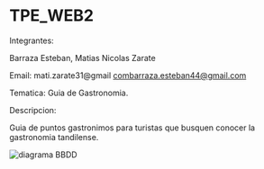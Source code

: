 # TPE_WEB2
Integrantes:

Barraza Esteban, Matias Nicolas Zarate

Email:
 mati.zarate31@gmail
 combarraza.esteban44@gmail.com

Tematica: Guia de Gastronomia. 

Descripcion:

Guia de puntos gastronimos para turistas que busquen conocer la gastronomia tandilense.

 

![diagrama BBDD]('file:///C:/Users/matias/Desktop/Captura%20de%20pantalla%202023-09-22%20181109.png')





